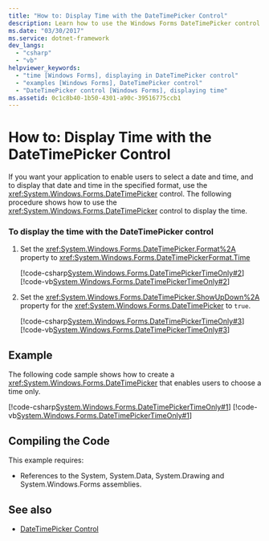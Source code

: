 ```yaml
---
title: "How to: Display Time with the DateTimePicker Control"
description: Learn how to use the Windows Forms DateTimePicker control to enable users to select a date and time, and to display that date and time in the specified format.
ms.date: "03/30/2017"
ms.service: dotnet-framework
dev_langs:
  - "csharp"
  - "vb"
helpviewer_keywords:
  - "time [Windows Forms], displaying in DateTimePicker control"
  - "examples [Windows Forms], DateTimePicker control"
  - "DateTimePicker control [Windows Forms], displaying time"
ms.assetid: 0c1c8b40-1b50-4301-a90c-39516775ccb1
---
```

# How to: Display Time with the DateTimePicker Control

If you want your application to enable users to select a date and time, and to display that date and time in the specified format, use the <xref:System.Windows.Forms.DateTimePicker> control. The following procedure shows how to use the <xref:System.Windows.Forms.DateTimePicker> control to display the time.

### To display the time with the DateTimePicker control

1. Set the <xref:System.Windows.Forms.DateTimePicker.Format%2A> property to <xref:System.Windows.Forms.DateTimePickerFormat.Time>

     [!code-csharp[System.Windows.Forms.DateTimePickerTimeOnly#2](~/samples/snippets/csharp/VS_Snippets_Winforms/System.Windows.Forms.DateTimePickerTimeOnly/CS/Form1.cs#2)]
     [!code-vb[System.Windows.Forms.DateTimePickerTimeOnly#2](~/samples/snippets/visualbasic/VS_Snippets_Winforms/System.Windows.Forms.DateTimePickerTimeOnly/VB/Form1.vb#2)]

2. Set the <xref:System.Windows.Forms.DateTimePicker.ShowUpDown%2A> property for the <xref:System.Windows.Forms.DateTimePicker> to `true`.

     [!code-csharp[System.Windows.Forms.DateTimePickerTimeOnly#3](~/samples/snippets/csharp/VS_Snippets_Winforms/System.Windows.Forms.DateTimePickerTimeOnly/CS/Form1.cs#3)]
     [!code-vb[System.Windows.Forms.DateTimePickerTimeOnly#3](~/samples/snippets/visualbasic/VS_Snippets_Winforms/System.Windows.Forms.DateTimePickerTimeOnly/VB/Form1.vb#3)]

## Example

The following code sample shows how to create a <xref:System.Windows.Forms.DateTimePicker> that enables users to choose a time only.

[!code-csharp[System.Windows.Forms.DateTimePickerTimeOnly#1](~/samples/snippets/csharp/VS_Snippets_Winforms/System.Windows.Forms.DateTimePickerTimeOnly/CS/Form1.cs#1)]
[!code-vb[System.Windows.Forms.DateTimePickerTimeOnly#1](~/samples/snippets/visualbasic/VS_Snippets_Winforms/System.Windows.Forms.DateTimePickerTimeOnly/VB/Form1.vb#1)]

## Compiling the Code

This example requires:

- References to the System, System.Data, System.Drawing and System.Windows.Forms assemblies.

## See also

- [DateTimePicker Control](datetimepicker-control-windows-forms.md)
